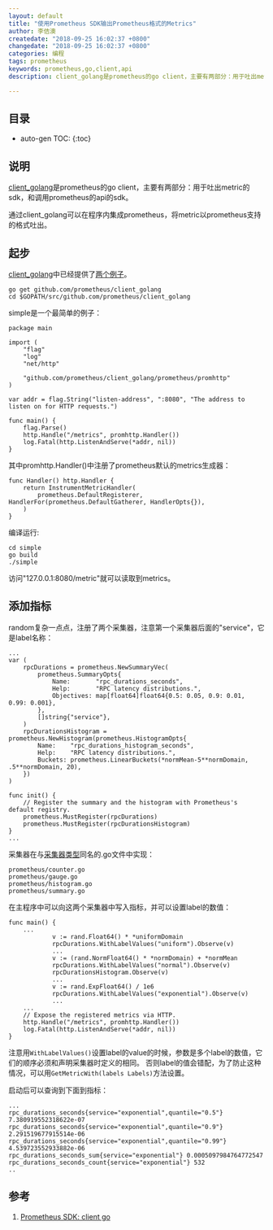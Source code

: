 ```yaml
---
layout: default
title: "使用Prometheus SDK输出Prometheus格式的Metrics"
author: 李佶澳
createdate: "2018-09-25 16:02:37 +0800"
changedate: "2018-09-25 16:02:37 +0800"
categories: 编程
tags: prometheus
keywords: prometheus,go,client,api
description: client_golang是prometheus的go client，主要有两部分：用于吐出metrics的sdk，和调用prometheus的api的sdk。应用程序可以直接使用Prometheus sdk输出Prometheus格式的Metrics

---
```


## 目录
* auto-gen TOC:
{:toc}

## 说明

[client_golang][1]是prometheus的go client，主要有两部分：用于吐出metric的sdk，和调用prometheus的api的sdk。

通过client_golang可以在程序内集成prometheus，将metric以prometheus支持的格式吐出。

## 起步

[client_golang][1]中已经提供了[两个例子](https://github.com/prometheus/client_golang/tree/master/examples)。

	go get github.com/prometheus/client_golang
	cd $GOPATH/src/github.com/prometheus/client_golang

simple是一个最简单的例子：

	package main
	
	import (
		"flag"
		"log"
		"net/http"
		
		"github.com/prometheus/client_golang/prometheus/promhttp"
	)
	
	var addr = flag.String("listen-address", ":8080", "The address to listen on for HTTP requests.")
	
	func main() {
		flag.Parse()
		http.Handle("/metrics", promhttp.Handler())
		log.Fatal(http.ListenAndServe(*addr, nil))
	}

其中promhttp.Handler()中注册了prometheus默认的metrics生成器：

	func Handler() http.Handler {
		return InstrumentMetricHandler(
			prometheus.DefaultRegisterer, HandlerFor(prometheus.DefaultGatherer, HandlerOpts{}),
		)
	}

编译运行:

	cd simple
	go build
	./simple

访问"127.0.0.1:8080/metric"就可以读取到metrics。

## 添加指标

random复杂一点点，注册了两个采集器，注意第一个采集器后面的"service"，它是label名称：

	...
	var (
		rpcDurations = prometheus.NewSummaryVec(
			prometheus.SummaryOpts{
				Name:       "rpc_durations_seconds",
				Help:       "RPC latency distributions.",
				Objectives: map[float64]float64{0.5: 0.05, 0.9: 0.01, 0.99: 0.001},
			},
			[]string{"service"},
		)
		rpcDurationsHistogram = prometheus.NewHistogram(prometheus.HistogramOpts{
			Name:    "rpc_durations_histogram_seconds",
			Help:    "RPC latency distributions.",
			Buckets: prometheus.LinearBuckets(*normMean-5**normDomain, .5**normDomain, 20),
		})
	)
	
	func init() {
		// Register the summary and the histogram with Prometheus's default registry.
		prometheus.MustRegister(rpcDurations)
		prometheus.MustRegister(rpcDurationsHistogram)
	}
	...

采集器在与[采集器类型](https://www.lijiaocn.com/%E9%A1%B9%E7%9B%AE/2018/08/03/prometheus-usage.html#metric%E7%B1%BB%E5%9E%8B)同名的.go文件中实现：

	prometheus/counter.go
	prometheus/gauge.go
	prometheus/histogram.go
	prometheus/summary.go

在主程序中可以向这两个采集器中写入指标，并可以设置label的数值：
	
	func main() {
		...
				v := rand.Float64() * *uniformDomain
				rpcDurations.WithLabelValues("uniform").Observe(v)
				...
				v := (rand.NormFloat64() * *normDomain) + *normMean
				rpcDurations.WithLabelValues("normal").Observe(v)
				rpcDurationsHistogram.Observe(v)
				...
				v := rand.ExpFloat64() / 1e6
				rpcDurations.WithLabelValues("exponential").Observe(v)
				...
		...
		// Expose the registered metrics via HTTP.
		http.Handle("/metrics", promhttp.Handler())
		log.Fatal(http.ListenAndServe(*addr, nil))
	}

注意用`WithLabelValues()`设置label的value的时候，参数是多个label的数值，它们的顺序必须和声明采集器时定义的相同。
否则label的值会错配，为了防止这种情况，可以用`GetMetricWith(labels Labels)`方法设置。

启动后可以查询到下面到指标：

	...
	rpc_durations_seconds{service="exponential",quantile="0.5"} 7.380919552318622e-07
	rpc_durations_seconds{service="exponential",quantile="0.9"} 2.291519677915514e-06
	rpc_durations_seconds{service="exponential",quantile="0.99"} 4.539723552933882e-06
	rpc_durations_seconds_sum{service="exponential"} 0.0005097984764772547
	rpc_durations_seconds_count{service="exponential"} 532
	..

## 参考

1. [Prometheus SDK: client go][1]

[1]: https://github.com/prometheus/client_golang "Prometheus SDK: client go"
